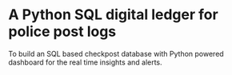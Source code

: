 # A Python SQL digital ledger for police post logs

To build an SQL based checkpost database with Python powered dashboard for the real time insights and alerts.

